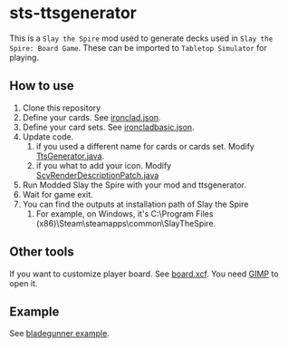 # sts-ttsgenerator

This is a `Slay the Spire` mod used to generate decks used in
`Slay the Spire: Board Game`. These can be imported to
`Tabletop Simulator` for playing.

## How to use

1. Clone this repository
2. Define your cards. See [ironclad.json](src/main/resources/ttsgenerator/cards/ironclad.json).
3. Define your card sets. See [ironcladbasic.json](src/main/resources/ttsgenerator/cardsets/ironcladbasic.json).
4. Update code.
   1. if you used a different name for cards or cards set. Modify [TtsGenerator.java](/src/main/java/io/chaofan/sts/ttsgenerator/TtsGenerator.java#L59).
   2. if you what to add your icon. Modify [ScvRenderDescriptionPatch.java](src/main/java/io/chaofan/sts/ttsgenerator/patches/ScvRenderDescriptionPatch.java#L253)
5. Run Modded Slay the Spire with your mod and ttsgenerator.
6. Wait for game exit.
7. You can find the outputs at installation path of Slay the Spire
   1. For example, on Windows, it's C:\Program Files (x86)\Steam\steamapps\common\SlayTheSpire.
   
## Other tools

If you want to customize player board. See [board.xcf](image-template/board.xcf).
You need [GIMP](https://www.gimp.org/downloads/) to open it.

## Example

See [bladegunner example](https://github.com/herbix/sts-ttsgenerator/tree/bladegunner).
